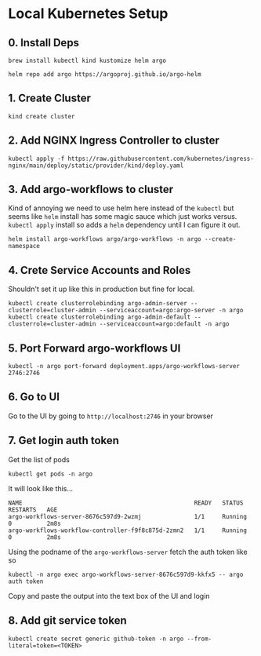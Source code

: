 # Local Kubernetes Setup

## 0. Install Deps

```
brew install kubectl kind kustomize helm argo

helm repo add argo https://argoproj.github.io/argo-helm
```

## 1. Create Cluster

```
kind create cluster
```

## 2. Add NGINX Ingress Controller to cluster

```
kubectl apply -f https://raw.githubusercontent.com/kubernetes/ingress-nginx/main/deploy/static/provider/kind/deploy.yaml
```

## 3. Add argo-workflows to cluster

Kind of annoying we need to use helm here instead of the `kubectl` but seems like `helm` install has some magic sauce which just works versus. `kubectl apply` install so adds a `helm` dependency until I can figure it out.

```
helm install argo-workflows argo/argo-workflows -n argo --create-namespace
```

## 4. Crete Service Accounts and Roles

Shouldn't set it up like this in production but fine for local.

```
kubectl create clusterrolebinding argo-admin-server --clusterrole=cluster-admin --serviceaccount=argo:argo-server -n argo
kubectl create clusterrolebinding argo-admin-default --clusterrole=cluster-admin --serviceaccount=argo:default -n argo
```

## 5. Port Forward argo-workflows UI

```
kubectl -n argo port-forward deployment.apps/argo-workflows-server 2746:2746
```

## 6. Go to UI

Go to the UI by going to `http://localhost:2746` in your browser

## 7. Get login auth token

Get the list of pods

```
kubectl get pods -n argo
```

It will look like this...

```
NAME                                                 READY   STATUS    RESTARTS   AGE
argo-workflows-server-8676c597d9-2wzmj               1/1     Running   0          2m8s
argo-workflows-workflow-controller-f9f8c875d-2zmn2   1/1     Running   0          2m8s
```

Using the podname of the `argo-workflows-server` fetch the auth token like so

```
kubectl -n argo exec argo-workflows-server-8676c597d9-kkfx5 -- argo auth token
```

Copy and paste the output into the text box of the UI and login

## 8. Add git service token

```
kubectl create secret generic github-token -n argo --from-literal=token=<TOKEN>
```
